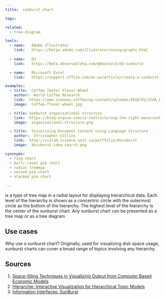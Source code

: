 ```yaml
---
title:  sunburst chart

tags:

related:
  - tree-diagram

tools:
  - name:   Adobe Illustrator
    link:   https://helpx.adobe.com/illustrator/using/graphs.html
    
  - name:   D3
    link:   https://beta.observablehq.com/@mbostock/d3-sunburst

  - name:   Microsoft Excel
    link:   https://support.office.com/en-us/article/create-a-sunburst-chart-in-office-4a127977-62cd-4c11-b8c7-65b84a358e0c

examples:
  - title:  Coffee Taster Flavor Wheel
    author:  World Coffee Research
    link:  https://www.scanews.coffee/wp-content/uploads/2016/01/SCAA_FlavorWheel.01.18.15.jpg
    image:  coffee-flavor-wheel.jpg

  - title: Sunburst organisational structure
    link:  https://blog.orgvue.com/is-restructuring-the-right-move/sunburst-organisational-structure/
    image:  organizational-structure.png

  - title:  Visualizing Document Content using Language Structure
    author:  Christopher Collins
    link:  http://vialab.science.uoit.ca/portfolio/docuburst
    image:  docuburst-idea-search.png

synonyms:
  - ring chart
  - multi-level pie chart
  - radial treemap
  - nested pie chart
  - stacked pie chart
  
---
```


is a type of tree map in a radial layout for displaying hierarchical data. Each level of the hierarchy is shown as a concentric circle with the outermost circle as the bottom of the hierarchy. The highest level of the hierarchy is the center of the sunburst chart. Any sunburst chart can be presented as a tree map or as a tree diagram.

<!--more-->

## Use cases
Why use a sunburst chart? Originally, used for visualizing disk space usage, sunburst charts can cover a broad range of topics involving any hierarchy.

## Sources
1. [Space-filling Techniques in Visualizing Output from Computer Based Economic Models](https://docplayer.net/10952353-Space-filling-techniques-in-visualizing-output-from-computer-based-economic-models.html)
2. [Hierarchie: Interactive Visualization for Hierarchical Topic Models](http://www.aclweb.org/anthology/W14-3111)
3. [Information Interfaces: SunBurst](https://www.cc.gatech.edu/gvu/ii/sunburst/)

